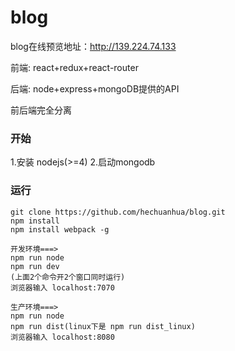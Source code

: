 # blog

blog在线预览地址：http://139.224.74.133

 前端: react+redux+react-router
 
 后端: node+express+mongoDB提供的API
 
 前后端完全分离

### 开始 
1.安装 nodejs(>=4) 
2.启动mongodb

### 运行
    git clone https://github.com/hechuanhua/blog.git
    npm install
    npm install webpack -g
    
    开发环境===>
    npm run node
    npm run dev
    (上面2个命令开2个窗口同时运行)
    浏览器输入 localhost:7070

    生产环境===>
    npm run node
    npm run dist(linux下是 npm run dist_linux)
    浏览器输入 localhost:8080
